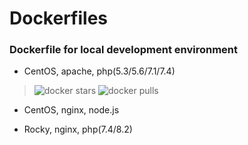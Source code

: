 # Dockerfiles

### Dockerfile for local development environment

* CentOS, apache, php(5.3/5.6/7.1/7.4)
> ![docker stars](https://img.shields.io/docker/stars/bluecara/centos-apache-php.svg) ![docker pulls](https://img.shields.io/docker/pulls/bluecara/centos-apache-php.svg)

* CentOS, nginx, node.js

* Rocky, nginx, php(7.4/8.2)

